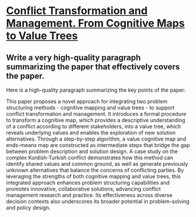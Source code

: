 # [Conflict Transformation and Management. From Cognitive Maps to Value   Trees](https://arxiv.org/abs/2312.07838)

## Write a very high-quality paragraph summarizing the paper that effectively covers the paper.

 Here is a high-quality paragraph summarizing the key points of the paper:

This paper proposes a novel approach for integrating two problem structuring methods - cognitive mapping and value trees - to support conflict transformation and management. It introduces a formal procedure to transform a cognitive map, which provides a descriptive understanding of a conflict according to different stakeholders, into a value tree, which reveals underlying values and enables the exploration of new solution alternatives. Through a step-by-step algorithm, a value cognitive map and ends-means map are constructed as intermediate steps that bridge the gap between problem description and solution design. A case study on the complex Kurdish-Turkish conflict demonstrates how this method can identify shared values and common ground, as well as generate previously unknown alternatives that balance the concerns of conflicting parties. By leveraging the strengths of both cognitive mapping and value trees, this integrated approach enhances problem structuring capabilities and promotes innovative, collaborative solutions, advancing conflict management research and practice. Its effectiveness across diverse decision contexts also underscores its broader potential in problem-solving and policy design.
